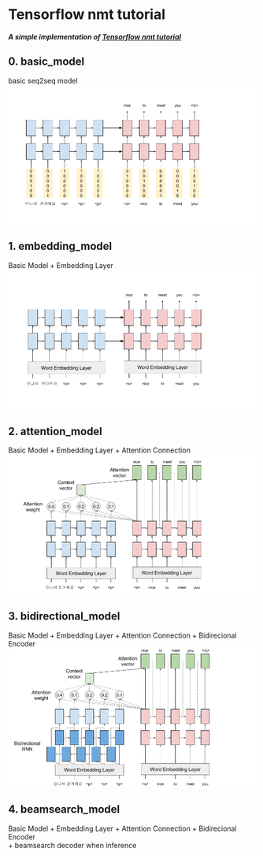 # Tensorflow nmt tutorial
##### A simple implementation of [Tensorflow nmt tutorial](https://github.com/tensorflow/nmt)

## 0. basic_model
basic seq2seq model<br>
<img src="image/0_basic.png" alt="basic seq2seq model" width="800px"/>


## 1. embedding_model
Basic Model + Embedding Layer<br>
<img src="image/1_embedding.png" alt="Basic Model + Embedding Layer" width="800px"/>


## 2. attention_model
Basic Model + Embedding Layer + Attention Connection<br>
<img src="image/2_attention.png" alt="Basic Model + Embedding Layer + Attention" width="800px"/>
<br>

## 3. bidirectional_model
Basic Model + Embedding Layer + Attention Connection + Bidirecional Encoder<br>
<img src="image/3_bidirectional.png" alt="Basic Model + Embedding Layer + Attention + Bidirecional Encoder" width="800px"/>
<br>

## 4. beamsearch_model
Basic Model + Embedding Layer + Attention Connection + Bidirecional Encoder<br>
\+ beamsearch decoder when inference<br>


